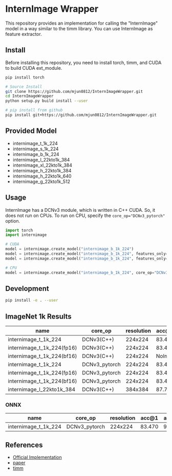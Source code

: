 # InternImage Wrapper

This repository provides an implementation for calling the "InternImage" model in a way similar to the timm library.
You can use InternImage as feature extractor.

## Install

Before installing this repository, you need to install torch, timm, and CUDA
to build CUDA ext_module.

```bash
pip install torch

# Source Install
git clone https://github.com/mjun0812/InternImageWrapper.git
cd InternImageWrapper
python setup.py build install --user

# pip install from github
pip install git+https://github.com/mjun0812/InternImageWrapper.git
```

## Provided Model

- internimage_t_1k_224
- internimage_s_1k_224
- internimage_b_1k_224
- internimage_l_22kto1k_384
- internimage_xl_22kto1k_384
- internimage_h_22kto1k_384
- internimage_h_22kto1k_640
- internimage_g_22kto1k_512

## Usage

InternImage has a DCNv3 module, which is written in C++ CUDA.
So, it does not run on CPUs.
To run on CPU, specify the `core_op="DCNv3_pytorch"` option.

```python
import torch
import internimage

# CUDA
model = internimage.create_model("internimage_b_1k_224")
model = internimage.create_model("internimage_b_1k_224", features_only=True)
model = internimage.create_model("internimage_b_1k_224", features_only=True, out_indices=[2, 3])

# CPU
model = internimage.create_model("internimage_b_1k_224", core_op="DCNv3_pytorch")
```

## Development

```bash
pip install -e . --user
```

## ImageNet 1k Results

| name                       | core_op       | resolution | acc@1  | acc@5  |
|----------------------------|---------------|------------|--------|--------|
| internimage_t_1k_224       | DCNv3(C++)    | 224x224    | 83.472 | 96.530 |
| internimage_t_1k_224(fp16) | DCNv3(C++)    | 224x224    | 83.470 | 96.532 |
| internimage_t_1k_224(bf16) | DCNv3(C++)    | 224x224    | NoImpl | NoImpl |
| internimage_t_1k_224       | DCNv3_pytorch | 224x224    | 83.472 | 96.530 |
| internimage_t_1k_224(fp16) | DCNv3_pytorch | 224x224    | 83.480 | 96.532 |
| internimage_t_1k_224(bf16) | DCNv3_pytorch | 224x224    | 83.486 | 96.514 |
| internimage_l_22kto1k_384  | DCNv3(C++)    | 384x384    | 87.712 | 98.384 |

### ONNX

| name                 | core_op       | resolution | acc@1  | acc@5  |
|----------------------|---------------|------------|--------|--------|
| internimage_t_1k_224 | DCNv3_pytorch | 224x224    | 83.470 | 96.532 |

## References

- [Official Implementation](https://github.com/OpenGVLab/InternImage)
- [paper](https://arxiv.org/abs/2211.05778)
- [timm](https://github.com/huggingface/pytorch-image-models)
